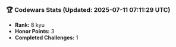### 🏆 Codewars Stats (Updated: 2025-07-11 07:11:29 UTC)

- **Rank:** 8 kyu
- **Honor Points:** 3
- **Completed Challenges:** 1
